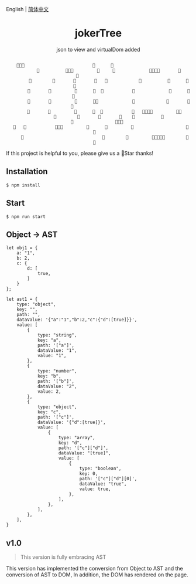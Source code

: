 English | [简体中文](https://github.com/yunying1/jokerTree)

<div align="center"> 
<h1>jokerTree</h1>
<p>json to view and virtualDom added</p>
<!-- 
[![GitHub stars](https://img.shields.io/github/stars/y1ndan/jokerTree?style=flat-square)](https://github.com/y1ndan/jokerTree/stargazers)
[![GitHub forks](https://img.shields.io/github/forks/y1ndan/jokerTree?style=flat-square)](https://github.com/y1ndan/jokerTree/network)
[![GitHub issues](https://img.shields.io/github/issues/y1ndan/jokerTree?style=flat-square)](https://github.com/y1ndan/jokerTree/issues)
[![Docker stars](https://img.shields.io/docker/stars/yindan/jokerTree?style=flat-square)](https://registry.hub.docker.com/r/yindan/jokerTree)
![Docker pulls](https://img.shields.io/docker/pulls/yindan/jokerTree?style=flat-square)
[![PyPI version](https://img.shields.io/pypi/v/jokerTree?style=flat-square)](https://pypi.org/project/jokerTree/#history)
[![PyPI downloads](https://img.shields.io/pypi/dm/jokerTree?style=flat-square)](https://pypi.org/project/jokerTree)
[![QQ Group](https://img.shields.io/badge/chat-130516740-0d86d7?style=flat-square)](https://qm.qq.com/cgi-bin/qm/qr?k=_M9lYFxkYD7yQQR2btyG3pkZWFys_I-l)
[![Discord](https://img.shields.io/badge/chat-discord-0d86d7?style=flat-square)](https://discord.gg/p28845gGfv)
[![Telegram](https://img.shields.io/badge/chat-telegram-0d86d7?style=flat-square)](https://t.me/jokerTree) -->

```

    🤡🤡🤡                          🤡      🤡                                                          
        🤡          🤡🤡🤡         🤡     🤡             🤡🤡🤡🤡       🤡         🤡                
        🤡        🤡       🤡       🤡   🤡            🤡          🤡      🤡     🤡                  
        🤡       🤡         🤡      🤡  🤡           🤡             🤡      🤡   🤡                   
        🤡       🤡         🤡      🤡🤡             🤡            🤡       🤡  🤡                    
        🤡       🤡         🤡      🤡  🤡           🤡   🤡🤡🤡🤡         🤡🤡                      
        🤡        🤡       🤡       🤡    🤡          🤡                     🤡                🤡🤡🤡 
  🤡   🤡           🤡🤡🤡         🤡      🤡         🤡                    🤡                   🤡   
     🤡                              🤡        🤡         🤡🤡🤡🤡🤡        🤡                   🤡   

```

</div>
If this project is helpful to you, please give us a 🤡Star thanks!

## Installation
```
$ npm install
```

## Start
```
$ npm run start
```


## Object -> AST

```
let obj1 = {
    a: "1",
    b: 2,
    c: {
        d: [
            true,
        ]
    }
};

let ast1 = {
    type: "object",
    key: "",
    path: "",
    dataValue: '{"a":"1","b":2,"c":{"d":[true]}}',
    value: [
        {
            type: "string",
            key: "a",
            path: '["a"]',
            dataValue: "1",
            value: "1",
        },
        {
            type: "number",
            key: "b",
            path: '["b"]',
            dataValue: "2",
            value: 2,
        },
        {
            type: "object",
            key: "c",
            path: '["c"]',
            dataValue: '{"d":[true]}',
            value: [
                {
                    type: "array",
                    key: "d",
                    path: '["c"]["d"]',
                    dataValue: "[true]",
                    value: [
                        {
                            type: "boolean",
                            key: 0,
                            path: '["c"]["d"][0]',
                            dataValue: "true",
                            value: true,
                        },
                    ],
                },
            ],
        },
    ],
}
```

## v1.0
> This version is fully embracing AST

This version has implemented the conversion from Object to AST and the conversion of AST to DOM, In addition, the DOM has rendered on the page.